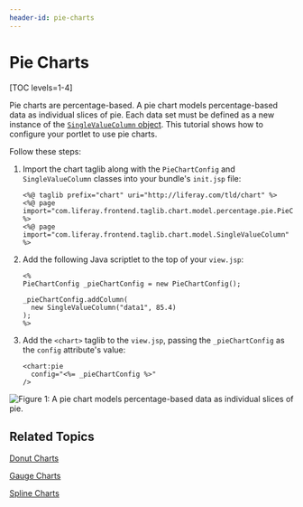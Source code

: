 ```yaml
---
header-id: pie-charts
---
```


# Pie Charts

[TOC levels=1-4]

Pie charts are percentage-based. A pie chart models percentage-based data as
individual slices of pie. Each data set must be defined as a new instance of the
[`SingleValueColumn` object](https://docs.liferay.com/portal/7.1-latest/apps/frontend-taglib-1.0.1/javadocs/com/liferay/frontend/taglib/chart/model/SingleValueColumn.html).
This tutorial shows how to configure your portlet to use pie charts.

Follow these steps:

1.  Import the chart taglib along with the `PieChartConfig` and
    `SingleValueColumn` classes into your bundle's `init.jsp` file:

        <%@ taglib prefix="chart" uri="http://liferay.com/tld/chart" %>
        <%@ page import="com.liferay.frontend.taglib.chart.model.percentage.pie.PieChartConfig" %>
        <%@ page import="com.liferay.frontend.taglib.chart.model.SingleValueColumn" %>

2.  Add the following Java scriptlet to the top of your `view.jsp`:

        <%
        PieChartConfig _pieChartConfig = new PieChartConfig();

        _pieChartConfig.addColumn(
          new SingleValueColumn("data1", 85.4)
        );
        %>

3.  Add the `<chart>` taglib to the `view.jsp`, passing the `_pieChartConfig`
    as the `config` attribute's value:

        <chart:pie
          config="<%= _pieChartConfig %>"
        />

![Figure 1: A pie chart models percentage-based data as individual slices of pie.](../../../images/chart-taglib-pie.png)

## Related Topics

[Donut Charts](/docs/7-1/tutorials/-/knowledge_base/t/donut-charts)

[Gauge Charts](/docs/7-1/tutorials/-/knowledge_base/t/gauge-charts)

[Spline Charts](/docs/7-1/tutorials/-/knowledge_base/t/spline-charts)